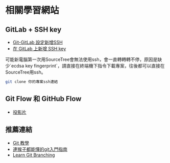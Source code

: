 # 相關學習網站

## GitLab + SSH key

* [Git-GitLab 設定新增SSH](https://codertw.com/%E7%A8%8B%E5%BC%8F%E8%AA%9E%E8%A8%80/536438/)
* [在 GitLab 上新增 SSH key](https://sinyilin.github.io/git/20191024/1014042378/)

可能新電腦第一次用SourceTree會無法使用ssh，會一直轉轉轉不停，原因是缺少\`ecdsa key fingerprint\`，請直接在終端機下指令下載專案，往後都可以直接在SourceTree用ssh。

```bash
git clone 你的專案ssh連結
```

## Git Flow 和 GitHub Flow

* [投影片](https://docs.google.com/presentation/d/1bVc1t-hjb-0fpNiyKCBrsxTcf57CZ9fQ18HjCnp3lvY/edit#slide=id.p)

## **推薦連結**

* [Git 教學](https://gitbook.tw/)
* [連猴子都能懂的git入門指南](https://backlog.com/git-tutorial/tw/)
* [Learn Git Branching](https://learngitbranching.js.org/?locale=zh_TW)

